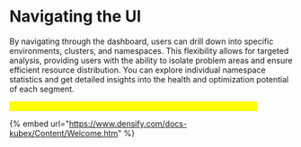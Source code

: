# Navigating the UI

By navigating through the dashboard, users can drill down into specific environments, clusters, and namespaces. This flexibility allows for targeted analysis, providing users with the ability to isolate problem areas and ensure efficient resource distribution. You can explore individual namespace statistics and get detailed insights into the health and optimization potential of each segment.

<mark style="color:yellow;">Joanne's video and content around UI elements would fit well here</mark>

{% embed url="https://www.densify.com/docs-kubex/Content/Welcome.htm" %}
